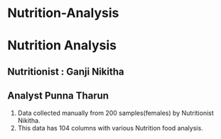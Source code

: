 # Nutrition-Analysis

# Nutrition Analysis

## Nutritionist : Ganji Nikitha
## Analyst Punna Tharun
1.  Data collected manually from 200 samples(females) by Nutritionist Nikitha.
2.  This data has 104 columns with various Nutrition food analysis.
